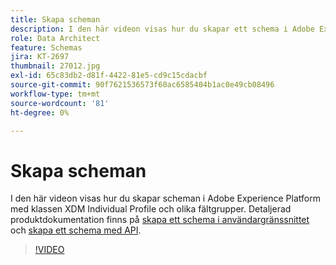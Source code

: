 ```yaml
---
title: Skapa scheman
description: I den här videon visas hur du skapar ett schema i Adobe Experience Platform med klassen XDM Individual Profile och olika fältgrupper.
role: Data Architect
feature: Schemas
jira: KT-2697
thumbnail: 27012.jpg
exl-id: 65c83db2-d81f-4422-81e5-cd9c15cdacbf
source-git-commit: 90f7621536573f60ac6585404b1ac0e49cb08496
workflow-type: tm+mt
source-wordcount: '81'
ht-degree: 0%

---
```


# Skapa scheman

I den här videon visas hur du skapar scheman i Adobe Experience Platform med klassen XDM Individual Profile och olika fältgrupper. Detaljerad produktdokumentation finns på [skapa ett schema i användargränssnittet](https://experienceleague.adobe.com/docs/experience-platform/xdm/tutorials/create-schema-ui.html) och [skapa ett schema med API](https://experienceleague.adobe.com/docs/experience-platform/xdm/tutorials/create-schema-api.html).

>[!VIDEO](https://video.tv.adobe.com/v/27012?quality=12&learn=on)